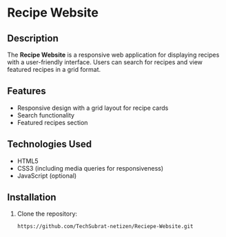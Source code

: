# Recipe Website

## Description
The **Recipe Website** is a responsive web application for displaying recipes with a user-friendly interface. Users can search for recipes and view featured recipes in a grid format.

## Features
- Responsive design with a grid layout for recipe cards
- Search functionality
- Featured recipes section

## Technologies Used
- HTML5
- CSS3 (including media queries for responsiveness)
- JavaScript (optional)

## Installation
1. Clone the repository:
   ```bash
   https://github.com/TechSubrat-netizen/Reciepe-Website.git
